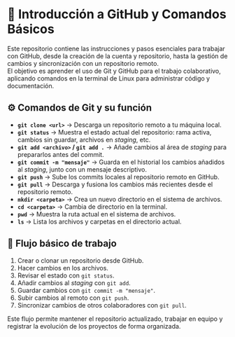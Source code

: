 # 📄 Introducción a GitHub y Comandos Básicos

Este repositorio contiene las instrucciones y pasos esenciales para trabajar con GitHub, desde la creación de la cuenta y repositorio, hasta la gestión de cambios y sincronización con un repositorio remoto.  
El objetivo es aprender el uso de Git y GitHub para el trabajo colaborativo, aplicando comandos en la terminal de Linux para administrar código y documentación.

## ⚙️ Comandos de Git y su función

- **`git clone <url>`** → Descarga un repositorio remoto a tu máquina local.
- **`git status`** → Muestra el estado actual del repositorio: rama activa, cambios sin guardar, archivos en *staging*, etc.
- **`git add <archivo>` / `git add .`** → Añade cambios al área de *staging* para prepararlos antes del commit.
- **`git commit -m "mensaje"`** → Guarda en el historial los cambios añadidos al *staging*, junto con un mensaje descriptivo.
- **`git push`** → Sube los commits locales al repositorio remoto en GitHub.
- **`git pull`** → Descarga y fusiona los cambios más recientes desde el repositorio remoto.
- **`mkdir <carpeta>`** → Crea un nuevo directorio en el sistema de archivos.
- **`cd <carpeta>`** → Cambia de directorio en la terminal.
- **`pwd`** → Muestra la ruta actual en el sistema de archivos.
- **`ls`** → Lista los archivos y carpetas en el directorio actual.

## 📌 Flujo básico de trabajo
1. Crear o clonar un repositorio desde GitHub.
2. Hacer cambios en los archivos.
3. Revisar el estado con `git status`.
4. Añadir cambios al *staging* con `git add`.
5. Guardar cambios con `git commit -m "mensaje"`.
6. Subir cambios al remoto con `git push`.
7. Sincronizar cambios de otros colaboradores con `git pull`.

Este flujo permite mantener el repositorio actualizado, trabajar en equipo y registrar la evolución de los proyectos de forma organizada.

